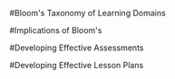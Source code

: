 #Bloom's Taxonomy of Learning Domains

#Implications of Bloom's

#Developing Effective Assessments

#Developing Effective Lesson Plans
